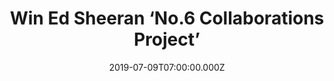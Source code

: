 ---
campaign-uuid: "c-1c105430-2045-49f2-abcf-70e96b88eb4d"
type: "Competition"
category: "Music"
date: "2019-07-09T07:00:00.000Z"
end-date: "2019-07-09T07:00:00.000Z"
disable-form: false
is_promoted: false
has_entry_page: true
title: "Win Ed Sheeran ‘No.6 Collaborations Project’"
competition-description: "<p>It’s finally here and we have managed to get our hands\
  \ on one copy for YOU! Yes, we are talking about Ed Sheeran brand new album with\
  \ a bunch of collaborations we are pretty sure you won’t want to miss: Justin Bieber,\
  \ Eminem, Travis Scott and many more!</p>\n<p>Want to hear it first? Click below\
  \ for a chance to win.</p>\n"
hero-header: "Win Ed Sheeran ‘No.6 Collaborations Project’"
terms-confirmation: "N/A"
banner-img: "https://assets.expresslyapp.com/asset-e8d60934-2ae8-450e-a314-7f9c812e56fd.jpg"
logo-left-href: "http://club.expressly.io"
logo-left-image: "https://assets.expresslyapp.com/asset-fedcffea-c5eb-47c5-ae4a-44b6b93a1a8b.jpg"
logo-left-title: "ExpresslyClub"
bg-image-hero: "https://assets.expresslyapp.com/asset-77ceb8d7-ebf1-4b9b-9fc9-1925b338bf37.jpg"
bg-image-first: "https://assets.expresslyapp.com/asset-f2145fd7-17a7-42ed-b8ba-dc059e901f45.png"
section1-content: "<p>Ed Sheeran brand new album ‘No.6 Collaborations Project’ has\
  \ finally arrived!\n'Before I was signed in 2011, I made an EP called 'No. 5 Collaborations\
  \ Project'. Since then, I've always wanted to do another, so I started 'No. 6' on\
  \ my laptop when I was on tour last year. I'm a huge fan of all the artists I've\
  \ collaborated with and it's been a lot of fun to make’ he said.</p>\n<p>We are\
  \ as excited as he is to share his incredible album with the world, that’s why we\
  \ are giving you the chance to win one copy and get stuck into his brand new songs.</p>\n\
  <p>Think no more and enter the form below for a chance to win it now! Good luck!</p>\n"
entry-title: "Win Ed Sheeran ‘No.6 Collaborations Project’"
entry-content: "<p>Enter the draw to win Ed Sheeran ‘No.6 Collaborations Project’\
  \ by completing the form below before 23:59 on the 9th of August 2019.</p>\n"
has-winner: false
prize-description: "Ed Sheeran ‘No.6 Collaborations Project’"
special-conditions: "Multiple entries are allowed up to one every day.\r\n\r\nThis\
  \ competition is also available on: http://aaa.nme.com/competitons/ed-sheeran-new-album"
country-restrictions:
- "GB"
---